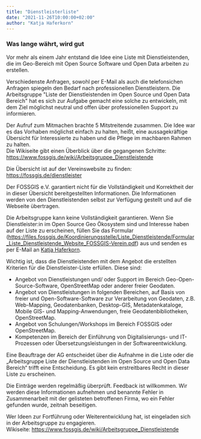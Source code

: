 ```yaml
---
title: "Dienstleisterliste"
date: "2021-11-26T10:00:00+02:00"
author: "Katja Haferkorn"
---
```


### Was lange währt, wird gut

Vor mehr als einem Jahr entstand die Idee eine Liste mit Dienstleistenden, die im Geo-Bereich mit Open Source Software und Open Data arbeiten zu erstellen.

Verschiedenste Anfragen, sowohl per E-Mail als auch die telefonsichen Anfragen spiegeln den Bedarf nach professionellen Dienstleistern.
Die Arbeitsgruppe "Liste der Dienstleistenden im Open Source und Open Data Bereich" hat es sich zur Aufgabe gemacht eine solche zu entwickeln, mit dem Ziel möglichst neutral und offen über professionellen Support zu informieren. 

Der Aufruf zum Mitmachen brachte 5 Mitstreitende zusammen. Die Idee war es das Vorhaben möglichst einfach zu halten, heißt, eine aussagekräftige Übersicht für Interessierte zu haben und die Pflege im machbaren Rahmen zu halten.  
Die Wikiseite gibt einen Überblick über die gegangenen Schritte:
https://www.fossgis.de/wiki/Arbeitsgruppe_Dienstleistende

Die Übersicht ist auf der Vereinswebsite zu finden: https://fossgis.de/dienstleister

Der FOSSGIS e.V. garantiert nicht für die Vollständigkeit und Korrektheit der in dieser Übersicht bereitgestellten Informationen. Die Informationen werden von den Dienstleistenden selbst zur Verfügung gestellt und auf die Webseite übertragen.

Die Arbeitsgruppe kann keine Vollständigkeit garantieren. Wenn Sie Dienstleister:in im Open Source Geo Ökosystem sind und Interesse haben auf der Liste zu erscheinen, füllen Sie das Formular (https://files.fossgis.de/Koordinierungsstelle/Liste_Dienstleistende/Formular_Liste_Dienstleistende_Website_FOSSGIS-Verein.pdf) aus und senden es per E-Mail an [Katja Haferkorn](mailto:katja.haferkorn@fossgis.de).

Wichtig ist, dass die Dienstleistenden mit dem Angebot die erstellten Kriterien für die Dienstleister-Liste erfüllen. Diese sind: 

* Angebot von Dienstleistungen und/ oder Support im Bereich Geo-Open-Source-Software, OpenStreetMap oder anderer freier Geodaten.
* Angebot von Dienstleistungen in folgenden Bereichen, auf Basis von freier und Open-Software-Software zur Verarbeitung von Geodaten, z.B. Web-Mapping, Geodatenbanken, Desktop-GIS, Metadatenkataloge, Mobile GIS- und Mapping-Anwendungen, freie Geodatenbibliotheken, OpenStreetMap. 
* Angebot von Schulungen/Workshops im Bereich FOSSGIS oder OpenStreetMap. 
* Kompetenzen im Bereich der Einführung von Digitalisierungs- und IT-Prozessen oder Übersetzungsleistungen in der Softwareentwicklung.

Eine Beauftrage der AG entscheidet über die Aufnahme in die Liste oder die „Arbeitsgruppe Liste der Dienstleistenden im Open Source und Open Data Bereich“ trifft eine Entscheidung. Es gibt kein erstreitbares Recht in dieser Liste zu erscheinen.

Die Einträge werden regelmäßig überprüft. Feedback ist willkommen. Wir werden diese Informationen aufnehmen und benannte Fehler in Zusammenarbeit mit der gelisteten betroffenen Firma, wo ein Fehler gefunden wurde, zeitnah beseitigen.

Wer Ideen zur Fortführung oder Weiterentwicklung hat, ist eingeladen sich in der Arbeitsgruppe zu engagieren.  
Wikiseite: https://www.fossgis.de/wiki/Arbeitsgruppe_Dienstleistende


